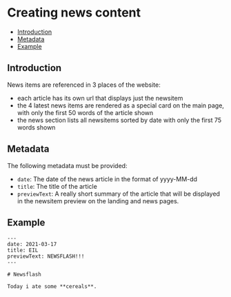 # Creating news content

<!-- TOC -->

- [Introduction](#introduction)
- [Metadata](#metadata)
- [Example](#example)

<!-- /TOC -->

## Introduction

News items are referenced in 3 places of the website:
- each article has its own url that displays just the newsitem
- the 4 latest news items are rendered as a special card on the main page, with only the first 50 words of the article shown
- the news section lists all newsitems sorted by date with only the first 75 words shown

## Metadata

The following metadata must be provided:

- `date`: The date of the news article in the format of yyyy-MM-dd
- `title`: The title of the article
- `previewText`: A really short summary of the article that will be displayed in the newsitem preview on the landing and news pages.

## Example

```
---
date: 2021-03-17
title: EIL
previewText: NEWSFLASH!!!
---

# Newsflash

Today i ate some **cereals**.

```